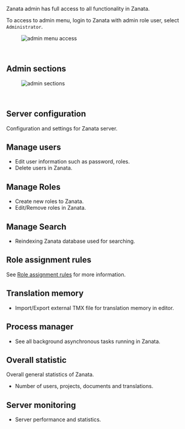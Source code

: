 Zanata admin has full access to all functionality in Zanata.

To access to admin menu, login to Zanata with admin role user, select `Administrator`.
<figure>
<img alt="admin menu access" src="images/admin-menu-access.png" />
</figure>
<br/>

## Admin sections

<figure>
<img alt="admin sections" src="images/admin-sections.png" />
</figure>
<br/>

## Server configuration

Configuration and settings for Zanata server.

## Manage users

- Edit user information such as password, roles.
- Delete users in Zanata.


## Manage Roles

- Create new roles to Zanata.
- Edit/Remove roles in Zanata.

## Manage Search

- Reindexing Zanata database used for searching.

## Role assignment rules

See [Role assignment rules](user-guide/admin/role-assignment-rules) for more information.

## Translation memory

- Import/Export external TMX file for translation memory in editor.

## Process manager

- See all background asynchronous tasks running in Zanata.

## Overall statistic

Overall general statistics of Zanata.

- Number of users, projects, documents and translations.

## Server monitoring

- Server performance and statistics.